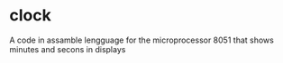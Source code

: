 # clock
A code in assamble lengguage for the microprocessor 8051 that shows minutes and secons in displays 
